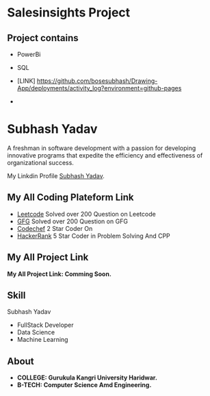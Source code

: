 # Salesinsights Project 

## Project contains

- PowerBi
- SQL
- [LINK] https://github.com/bosesubhash/Drawing-App/deployments/activity_log?environment=github-pages

-


# Subhash Yadav

A freshman in software development with a passion for 
developing innovative programs that expedite the efficiency and
effectiveness of organizational success.

My Linkdin Profile
[Subhash Yadav](https://www.linkedin.com/in/subhash-yadav-1476a4196/).



## My All Coding Plateform Link

- [Leetcode](https://www.linkedin.com/in/subhash-yadav-1476a4196/) Solved over 200 Question on Leetcode
- [GFG](https://www.linkedin.com/in/subhash-yadav-1476a4196/) Solved over 200 Question on GFG
- [Codechef](https://www.linkedin.com/in/subhash-yadav-1476a4196/) 2 Star Coder On  
- [HackerRank](https://www.linkedin.com/in/subhash-yadav-1476a4196/)  5 Star Coder in Problem Solving And CPP

## My All Project Link

**My All Project Link: Comming Soon.**

## Skill

Subhash Yadav

- FullStack Developer
- Data Science
- Machine Learning


## About

- **COLLEGE: Gurukula Kangri University Haridwar.**
- **B-TECH: Computer Science Amd Engineering.**

